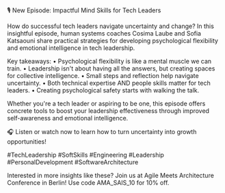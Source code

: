 🎙️ New Episode: Impactful Mind Skills for Tech Leaders

How do successful tech leaders navigate uncertainty and change? In this insightful episode, human systems coaches Cosima Laube and Sofia Katsaouni share practical strategies for developing psychological flexibility and emotional intelligence in tech leadership.

Key takeaways:
• Psychological flexibility is like a mental muscle we can train.
• Leadership isn't about having all the answers, but creating spaces for collective intelligence.
• Small steps and reflection help navigate uncertainty.
• Both technical expertise AND people skills matter for tech leaders.
• Creating psychological safety starts with walking the talk.

Whether you're a tech leader or aspiring to be one, this episode offers concrete tools to boost your leadership effectiveness through improved self-awareness and emotional intelligence.

🎧 Listen or watch now to learn how to turn uncertainty into growth opportunities!

#TechLeadership #SoftSkills #Engineering #Leadership #PersonalDevelopment #SoftwareArchitecture

Interested in more insights like these? Join us at Agile Meets Architecture Conference in Berlin! Use code AMA_SAIS_10 for 10% off.
